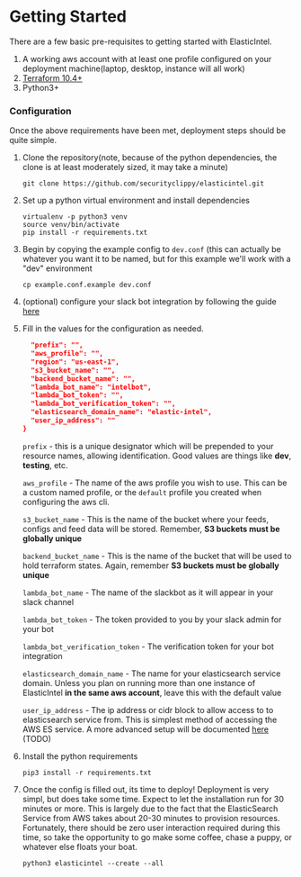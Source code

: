 # Getting Started

There are a few basic pre-requisites to getting started with ElasticIntel.

1. A working aws account with at least one profile configured on your deployment machine(laptop, desktop, instance will all work)
2. [Terraform 10.4+](https://www.terraform.io/intro/getting-started/install.html)
3. Python3+

### Configuration

Once the above requirements have been met, deployment steps should be quite simple.

1. Clone the repository(note, because of the python dependencies, the clone is at least moderately sized, it may take a minute)
    ```commandline
    git clone https://github.com/securityclippy/elasticintel.git
    ```

2.  Set up a python virtual environment and install dependencies

    ```commandline
    virtualenv -p python3 venv
    source venv/bin/activate
    pip install -r requirements.txt
    ```



3. Begin by copying the example config to `dev.conf` (this can actually be whatever you want it to be named, but for this
example we'll work with a "dev" environment


    ```commandline
    cp example.conf.example dev.conf
   ```

4. (optional) configure your slack bot integration by following the guide [here](slack_bot_setup.md)


5. Fill in the values for the configuration as needed.

    ```json
      "prefix": "",
      "aws_profile": "",
      "region": "us-east-1",
      "s3_bucket_name": "",
      "backend_bucket_name": "",
      "lambda_bot_name": "intelbot",
      "lambda_bot_token": "",
      "lambda_bot_verification_token": "",
      "elasticsearch_domain_name": "elastic-intel",
      "user_ip_address": ""
    }
    ```

    `prefix` - this is a unique designator which will be prepended to your resource names,
    allowing identification.  Good values are things like **dev**, **testing**, etc.

    `aws_profile` - The name of the aws profile you wish to use.  This can be a custom named profile,
    or the `default` profile you created when configuring the aws cli.

    `s3_bucket_name` - This is the name of the bucket where your feeds, configs and
    feed data will be stored.   Remember, **S3 buckets  must be globally unique**

    `backend_bucket_name` - This is the name of the bucket that will be used to hold terraform
    states. Again, remember **S3 buckets  must be globally unique**

    `lambda_bot_name` - The name of the slackbot as it will appear in your slack channel

    `lambda_bot_token` - The token provided to you by your slack admin for your bot

    `lambda_bot_verification_token` - The verification token for your bot integration

    `elasticsearch_domain_name` - The name for your elasticsearch service domain.   Unless you plan
    on running more than one instance of ElasticIntel __in the same aws account__, leave this with the default value

    `user_ip_address` - The ip address or cidr block to allow access to to elasticsearch
    service from.  This is simplest method of accessing the AWS ES service.  A more advanced
    setup will be documented [here](link) (TODO)

6. Install the python requirements
    ```
    pip3 install -r requirements.txt
    ```

7. Once the config is filled out, its time to deploy!  Deployment is very simpl, but does take some time.
Expect to let the installation run for 30 minutes or more.  This is largely due to the fact
that the ElasticSearch Service from AWS takes about 20-30 minutes to provision resources.
Fortunately, there should be zero user interaction required during this time, so take
the opportunity to go make some coffee, chase a puppy, or whatever else floats your boat.

    ```commandline
    python3 elasticintel --create --all
    ```




